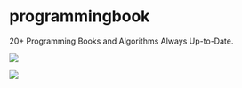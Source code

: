 # programmingbook
20+ Programming Books and Algorithms Always Up-to-Date. 


![](https://github.com/fantasy2943/freeprogrammingbooks/blob/master/Programming-Books.jpg)












![](https://github.com/fantasy2943/freeprogrammingbooks/blob/master/ProgrammingBook.png500X500)
